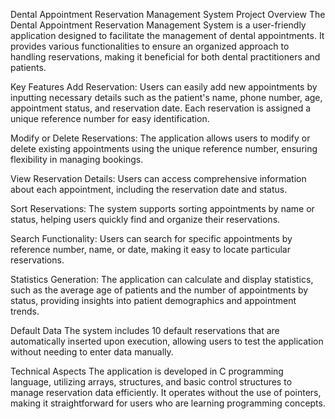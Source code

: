 Dental Appointment Reservation Management System
Project Overview
The Dental Appointment Reservation Management System is a user-friendly application designed to facilitate the management of dental appointments. It provides various functionalities to ensure an organized approach to handling reservations, making it beneficial for both dental practitioners and patients.

Key Features
Add Reservation: Users can easily add new appointments by inputting necessary details such as the patient's name, phone number, age, appointment status, and reservation date. Each reservation is assigned a unique reference number for easy identification.

Modify or Delete Reservations: The application allows users to modify or delete existing appointments using the unique reference number, ensuring flexibility in managing bookings.

View Reservation Details: Users can access comprehensive information about each appointment, including the reservation date and status.

Sort Reservations: The system supports sorting appointments by name or status, helping users quickly find and organize their reservations.

Search Functionality: Users can search for specific appointments by reference number, name, or date, making it easy to locate particular reservations.

Statistics Generation: The application can calculate and display statistics, such as the average age of patients and the number of appointments by status, providing insights into patient demographics and appointment trends.

Default Data
The system includes 10 default reservations that are automatically inserted upon execution, allowing users to test the application without needing to enter data manually.

Technical Aspects
The application is developed in C programming language, utilizing arrays, structures, and basic control structures to manage reservation data efficiently. It operates without the use of pointers, making it straightforward for users who are learning programming concepts.
